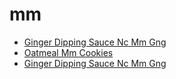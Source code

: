 # mm

 * [Ginger Dipping Sauce Nc Mm Gng](../../index/g/ginger-dipping-sauce-nc-mm-gng.json)
 * [Oatmeal Mm Cookies](../../index/o/oatmeal-mm-cookies.json)
 * [Ginger Dipping Sauce Nc Mm Gng](../../index/g/ginger-dipping-sauce-nc-mm-gng.json)
